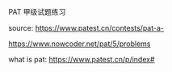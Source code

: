 PAT 甲级试题练习

source:
https://www.patest.cn/contests/pat-a-

https://www.nowcoder.net/pat/5/problems

what is pat:
https://www.patest.cn/p/index#
